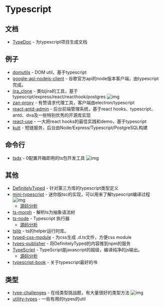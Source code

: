 # Typescript


##  文档

- [TypeDoc](https://github.com/TypeStrong/TypeDoc) - 为typescript项目生成文档

## 例子

- [domutils](https://github.com/fb55/domutils) - DOM util，基于typescript
- [google-api-nodejs-client](https://github.com/googleapis/google-api-nodejs-client) - 谷歌官方api的node版本客户端，由typescript完成。
- [jira_clone](https://github.com/oldboyxx/jira_clone) - 类似jira的工具，基于typescript/express/react/reacthook/postgres ![img](https://img.shields.io/github/stars/oldboyxx/jira_clone)
- [zan-proxy](https://github.com/youzan/zan-proxy) - 有赞请求代理工具，客户端由electron/typescript
- [react-antd-admin](https://github.com/liuguanhua/react-antd-admin) - 后台前端管理系统，基于react hooks、typescript、antd、dva及一些特别优秀的开源库实现
- [react-use](https://github.com/streamich/react-use) - 一大把react hooks的最佳实践和demo，基于typescript
- [kutt](https://github.com/thedevs-network/kutt) - 短链服务，后台由Node/Express/Typescript/PostgreSQL构建

## 命令行

- [tsdx](https://github.com/formium/tsdx) - 0配置开箱即用的ts包开发工具 ![img](https://img.shields.io/github/stars/formium/tsdx)

## 其他

- [DefinitelyTyped](https://github.com/DefinitelyTyped/DefinitelyTyped) - 针对第三方库的typescript类型定义
- [mini-typescript](https://github.com/sandersn/mini-typescript) - 迷你版tsc的实现，可以用来了解typescript编译过程 ![img](https://img.shields.io/github/stars/sandersn/mini-typescript)
    - [源码分析](https://github.com/FunnyLiu/mini-typescript/tree/readsource)
- [ts-morph](https://github.com/dsherret/ts-morph) - 解析ts为抽象语法树
- [ts-node](https://www.npmjs.com/package/ts-node) - Typescript 执行器
    - [源码分析](https://github.com/FunnyLiu/ts-node/tree/readsource)
- [tslib](https://github.com/Microsoft/tslib) - ts的helper运行时库。
- [typed-css-module](https://github.com/Quramy/typed-css-modules) - 为css生成 .d.ts文件，方便css module
- [types-publisher](https://github.com/microsoft/types-publisher) - 将DefinitelyTyped的内容推到npm的服务
- [TypeScript](https://github.com/Microsoft/TypeScript) - TypeScript是javascript的超级，编译纯净的js输出。
    - [源码分析](https://github.com/FunnyLiu/TypeScript/tree/readsource)
- [typescript-book](https://github.com/basarat/typescript-book) - 关于typescript最好的书

## 类型

- [type-challenges](https://github.com/type-challenges/type-challenges) - 在线类型挑战题，有大量很好的类型方法 ![img](https://img.shields.io/github/stars/type-challenges/type-challenges)
- [utility-types](https://github.com/piotrwitek/utility-types) - 一些有用的types的util